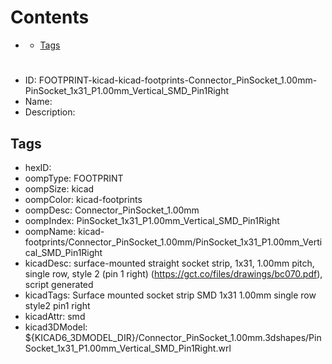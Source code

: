 



Contents
========

* [](#)
	* [Tags](#tags)

# 

- ID: FOOTPRINT-kicad-kicad-footprints-Connector_PinSocket_1.00mm-PinSocket_1x31_P1.00mm_Vertical_SMD_Pin1Right
- Name: 
- Description: 

## Tags

- hexID: 
- oompType: FOOTPRINT
- oompSize: kicad
- oompColor: kicad-footprints
- oompDesc: Connector_PinSocket_1.00mm
- oompIndex: PinSocket_1x31_P1.00mm_Vertical_SMD_Pin1Right
- oompName: kicad-footprints/Connector_PinSocket_1.00mm/PinSocket_1x31_P1.00mm_Vertical_SMD_Pin1Right
- kicadDesc: surface-mounted straight socket strip, 1x31, 1.00mm pitch, single row, style 2 (pin 1 right) (https://gct.co/files/drawings/bc070.pdf), script generated
- kicadTags: Surface mounted socket strip SMD 1x31 1.00mm single row style2 pin1 right
- kicadAttr: smd
- kicad3DModel: ${KICAD6_3DMODEL_DIR}/Connector_PinSocket_1.00mm.3dshapes/PinSocket_1x31_P1.00mm_Vertical_SMD_Pin1Right.wrl
